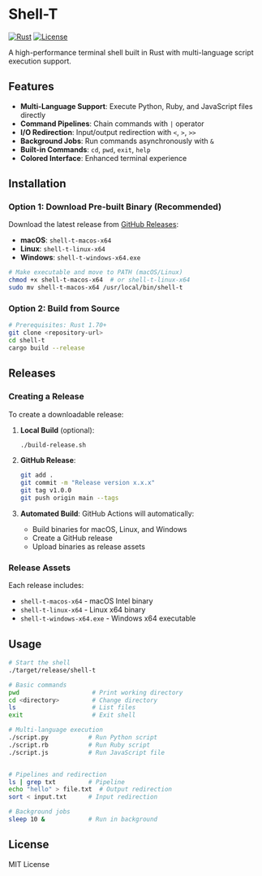 # Shell-T

[![Rust](https://img.shields.io/badge/Rust-1.70%2B-orange)](https://www.rust-lang.org/)
[![License](https://img.shields.io/badge/License-MIT-blue.svg)](LICENSE)

A high-performance terminal shell built in Rust with multi-language script execution support.

## Features

- **Multi-Language Support**: Execute Python, Ruby, and JavaScript files directly
- **Command Pipelines**: Chain commands with `|` operator
- **I/O Redirection**: Input/output redirection with `<`, `>`, `>>`
- **Background Jobs**: Run commands asynchronously with `&`
- **Built-in Commands**: `cd`, `pwd`, `exit`, `help`
- **Colored Interface**: Enhanced terminal experience

## Installation

### Option 1: Download Pre-built Binary (Recommended)

Download the latest release from [GitHub Releases](https://github.com/sonofnos/shell-t/releases):

- **macOS**: `shell-t-macos-x64`
- **Linux**: `shell-t-linux-x64`
- **Windows**: `shell-t-windows-x64.exe`

```bash
# Make executable and move to PATH (macOS/Linux)
chmod +x shell-t-macos-x64  # or shell-t-linux-x64
sudo mv shell-t-macos-x64 /usr/local/bin/shell-t
```

### Option 2: Build from Source

```bash
# Prerequisites: Rust 1.70+
git clone <repository-url>
cd shell-t
cargo build --release
```

## Releases

### Creating a Release

To create a downloadable release:

1. **Local Build** (optional):

   ```bash
   ./build-release.sh
   ```

2. **GitHub Release**:

   ```bash
   git add .
   git commit -m "Release version x.x.x"
   git tag v1.0.0
   git push origin main --tags
   ```

3. **Automated Build**: GitHub Actions will automatically:
   - Build binaries for macOS, Linux, and Windows
   - Create a GitHub release
   - Upload binaries as release assets

### Release Assets

Each release includes:

- `shell-t-macos-x64` - macOS Intel binary
- `shell-t-linux-x64` - Linux x64 binary
- `shell-t-windows-x64.exe` - Windows x64 executable

## Usage

```bash
# Start the shell
./target/release/shell-t

# Basic commands
pwd                    # Print working directory
cd <directory>         # Change directory
ls                     # List files
exit                   # Exit shell

# Multi-language execution
./script.py           # Run Python script
./script.rb           # Run Ruby script
./script.js           # Run JavaScript file


# Pipelines and redirection
ls | grep txt         # Pipeline
echo "hello" > file.txt  # Output redirection
sort < input.txt      # Input redirection

# Background jobs
sleep 10 &            # Run in background
```

## License

MIT License
